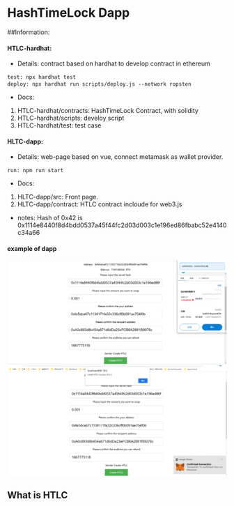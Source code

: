 # HashTimeLock Dapp

##Information:
#### HTLC-hardhat:
* Details: contract based on hardhat to develop contract in ethereum
```
test: npx hardhat test
deploy: npx hardhat run scripts/deploy.js --network ropsten
```
* Docs:
1. HTLC-hardhat/contracts: HashTimeLock Contract, with solidity
2. HTLC-hardhat/scripts: develoy script
3. HTLC-hardhat/test: test case

#### HLTC-dapp:
* Details: web-page based on vue, connect metamask as wallet provider.
```
run: npm run start
```
* Docs:
1. HLTC-dapp/src: Front page.
2. HLTC-dapp/contract: HTLC contract incloude for web3.js

* notes:
Hash of 0x42 is 0x1114e8440f8d4bdd0537a45f44fc2d03d003c1e196ed86fbabc52e4140c34a66
#### example of dapp
![image](https://github.com/ly574605863/HTLC-Project/blob/main/doc/HTLC-dapp.png)
![image](https://github.com/ly574605863/HTLC-Project/blob/main/doc/HTLC-dapp-createHTLC.png)

## What is HTLC

